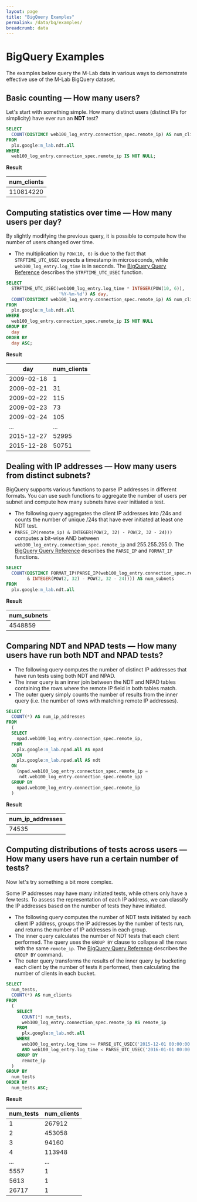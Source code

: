 ```yaml
---
layout: page
title: "BigQuery Examples"
permalink: /data/bq/examples/
breadcrumb: data
---
```


# BigQuery Examples

The examples below query the M-Lab data in various ways to demonstrate effective use of the M-Lab BigQuery dataset.

## Basic counting — How many users?

Let's start with something simple. How many distinct users (distinct IPs for simplicity) have ever run an **NDT** test?

~~~sql
SELECT
  COUNT(DISTINCT web100_log_entry.connection_spec.remote_ip) AS num_clients
FROM
  plx.google:m_lab.ndt.all
WHERE
  web100_log_entry.connection_spec.remote_ip IS NOT NULL;
~~~

**Result**

| num_clients |
|-------------|
| 110814220   |

## Computing statistics over time — How many users per day?

By slightly modifying the previous query, it is possible to compute how the number of users changed over time.

* The multiplication by `POW(10, 6)` is due to the fact that `STRFTIME_UTC_USEC` expects a timestamp in microseconds, while `web100_log_entry.log_time` is in seconds. The [BigQuery Query Reference][13] describes the `STRFTIME_UTC_USEC` function.

~~~sql
SELECT
  STRFTIME_UTC_USEC(web100_log_entry.log_time * INTEGER(POW(10, 6)),
                    '%Y-%m-%d') AS day,
  COUNT(DISTINCT web100_log_entry.connection_spec.remote_ip) AS num_clients
FROM
  plx.google:m_lab.ndt.all
WHERE
  web100_log_entry.connection_spec.remote_ip IS NOT NULL
GROUP BY
  day
ORDER BY
  day ASC;
~~~

**Result**

|    day      | num_clients |
|-------------|-------------|
| 2009-02-18  |           1 |
| 2009-02-21  |          31 |
| 2009-02-22  |         115 |
| 2009-02-23  |          73 |
| 2009-02-24  |         105 |
| ...         |         ... |
| 2015-12-27  |       52995 |
| 2015-12-28  |       50751 |

## Dealing with IP addresses — How many users from distinct subnets?

BigQuery supports various functions to parse IP addresses in different formats. You can use such functions to aggregate the number of users per subnet and compute how many subnets have ever initiated a test.

* The following query aggregates the client IP addresses into /24s and counts the number of unique /24s that have ever initiated at least one NDT test.
* `PARSE_IP(remote_ip) & INTEGER(POW(2, 32) - POW(2, 32 - 24)))` computes a bit-wise AND between `web100_log_entry.connection_spec.remote_ip` and 255.255.255.0. The [BigQuery Query Reference](https://cloud.google.com/bigquery/query-reference#ipfunctions) describes the `PARSE_IP` and `FORMAT_IP` functions.

~~~sql
SELECT
  COUNT(DISTINCT FORMAT_IP(PARSE_IP(web100_log_entry.connection_spec.remote_ip)
        & INTEGER(POW(2, 32) - POW(2, 32 - 24)))) AS num_subnets
FROM
  plx.google:m_lab.ndt.all
~~~

**Result**

| num_subnets |
|-------------|
| 4548859     |

## Comparing NDT and NPAD tests — How many users have run both NDT and NPAD tests?

* The following query computes the number of distinct IP addresses that have run tests using both NDT and NPAD.
* The inner query is an inner join between the NDT and NPAD tables containing the rows where the remote IP field in both tables match.
* The outer query simply counts the number of results from the inner query (i.e. the number of rows with matching remote IP addresses).

~~~sql
SELECT
  COUNT(*) AS num_ip_addresses
FROM
  (
  SELECT
    npad.web100_log_entry.connection_spec.remote_ip,
  FROM
    plx.google:m_lab.npad.all AS npad
  JOIN
    plx.google:m_lab.npad.all AS ndt
  ON
    (npad.web100_log_entry.connection_spec.remote_ip =
     ndt.web100_log_entry.connection_spec.remote_ip)
  GROUP BY
    npad.web100_log_entry.connection_spec.remote_ip
  )
~~~

**Result**

|num_ip_addresses|
|----------------|
|           74535|

## Computing distributions of tests across users — How many users have run a certain number of tests?

Now let's try something a bit more complex.

Some IP addresses may have many initiated tests, while others only have a few tests. To assess the representation of each IP address, we can classify the IP addresses based on the number of tests they have initiated.

* The following query computes the number of NDT tests initiated by each client IP address, groups the IP addresses by the number of tests run, and returns the number of IP addresses in each group.
* The inner query calculates the number of NDT tests that each client performed. The query uses the `GROUP BY` clause to collapse all the rows with the same `remote_ip`. The [BigQuery Query Reference][15] describes the `GROUP BY` command.
* The outer query transforms the results of the inner query by bucketing each client by the number of tests it performed, then calculating the number of clients in each bucket.

~~~sql
SELECT
  num_tests,
  COUNT(*) AS num_clients
FROM
  (
    SELECT
      COUNT(*) num_tests,
      web100_log_entry.connection_spec.remote_ip AS remote_ip
    FROM
      plx.google:m_lab.ndt.all
    WHERE
      web100_log_entry.log_time >= PARSE_UTC_USEC('2015-12-01 00:00:00') / POW(10, 6)
      AND web100_log_entry.log_time < PARSE_UTC_USEC('2016-01-01 00:00:00') / POW(10, 6)
    GROUP BY
      remote_ip
  )
GROUP BY
  num_tests
ORDER BY
  num_tests ASC;
~~~

**Result**

|num_tests|num_clients|
|---------|-----------|
|1        |267912     |
|2        |453058     |
|3        |94160      |
|4        |113948     |
|...      |...        |
|5557     |1          |
|5613     |1          |
|26717    |1          |

[3]: http://www.measurementlab.net/tools/ndt
[4]: http://www.measurementlab.net/tools/npad
[5]: http://www.measurementlab.net/tools/sidestream
[6]: http://www.measurementlab.net/tools/paris-traceroute
[13]: https://cloud.google.com/bigquery/query-reference#datetimefunctions
[15]: https://cloud.google.com/bigquery/docs/query-reference#groupby
